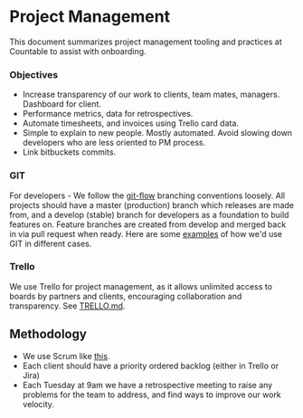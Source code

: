 # Project Management

This document summarizes project management tooling and practices at Countable to assist with onboarding.

### Objectives

  * Increase transparency of our work to clients, team mates, managers. Dashboard for client.
  * Performance metrics, data for retrospectives.
  * Automate timesheets, and invoices using Trello card data.
  * Simple to explain to new people. Mostly automated. Avoid slowing down developers who are less oriented to PM process.
  * Link bitbuckets commits.

### GIT

For developers - We follow the [git-flow](https://datasift.github.io/gitflow/IntroducingGitFlow.html) branching conventions loosely. All projects should have a master (production) branch which releases are made from, and a develop (stable) branch for developers as a foundation to build features on. Feature branches are created from develop and merged back in via pull request when ready. Here are some [examples](../engineering/GIT.md) of how we'd use GIT in different cases.

### Trello

We use Trello for project management, as it allows unlimited access to boards by partners and clients, encouraging  collaboration and transparency. See [TRELLO.md](./TRELLO.md).

## Methodology

  * We use Scrum like [this](./SCRUM.md).
  * Each client should have a priority ordered backlog (either in Trello or Jira)
  * Each Tuesday at 9am we have a retrospective meeting to raise any problems for the team to address, and find ways to improve our work velocity.

